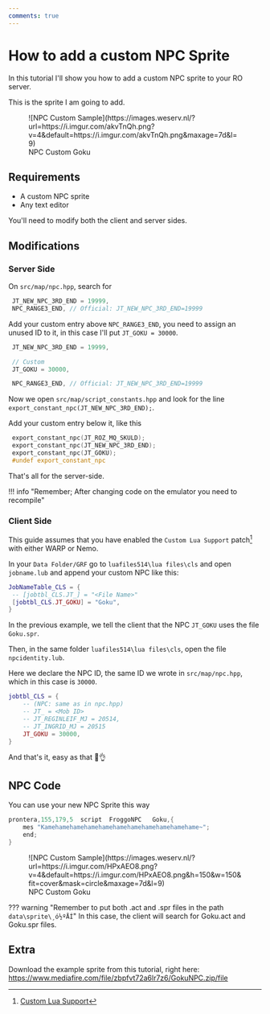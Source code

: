 ```yaml
---
comments: true
---
```


# How to add a custom NPC Sprite

In this tutorial I'll show you how to add a custom NPC sprite to your RO server.

This is the sprite I am going to add.

<figure markdown>
  ![NPC Custom Sample](https://images.weserv.nl/?url=https://i.imgur.com/akvTnQh.png?v=4&default=https://i.imgur.com/akvTnQh.png&maxage=7d&l=9)
  <figcaption>NPC Custom Goku</figcaption>
</figure>

## Requirements

- A custom NPC sprite
- Any text editor

You'll need to modify both the client and server sides.

## Modifications

### Server Side

On `src/map/npc.hpp`, search for

```cpp
 JT_NEW_NPC_3RD_END = 19999,
 NPC_RANGE3_END, // Official: JT_NEW_NPC_3RD_END=19999
```

Add your custom entry above `NPC_RANGE3_END`, you need to assign an unused ID to it, in this case I'll put `JT_GOKU = 30000`.

```cpp hl_lines="3-4"
 JT_NEW_NPC_3RD_END = 19999,

 // Custom
 JT_GOKU = 30000,

 NPC_RANGE3_END, // Official: JT_NEW_NPC_3RD_END=19999
```

Now we open `src/map/script_constants.hpp` and look for the line `export_constant_npc(JT_NEW_NPC_3RD_END);`.

Add your custom entry below it, like this

```cpp hl_lines="3"
 export_constant_npc(JT_ROZ_MQ_SKULD);
 export_constant_npc(JT_NEW_NPC_3RD_END);
 export_constant_npc(JT_GOKU);
 #undef export_constant_npc
```

That's all for the server-side.

!!! info "Remember; After changing code on the emulator you need to recompile"

### Client Side

This guide assumes that you have enabled the `Custom Lua Support` patch[^1] with either WARP or Nemo.

In your `Data Folder/GRF` go to `luafiles514\lua files\cls` and open `jobname.lub` and append your custom NPC like this:

```lua hl_lines="3" title="data\luafiles514\lua files\cls\jobname.lub"
JobNameTable_CLS = {
 -- [jobtbl_CLS.JT_] = "<File Name>"
 [jobtbl_CLS.JT_GOKU] = "Goku",
}
```

In the previous example, we tell the client that the NPC `JT_GOKU` uses the file `Goku.spr`.

Then, in the same folder `luafiles514\lua files\cls`, open the file `npcidentity.lub`.

Here we declare the NPC ID, the same ID we wrote in `src/map/npc.hpp`, which in this case is `30000`.

```lua hl_lines="6" title="data\luafiles514\lua files\cls\npcidentity.lub"
jobtbl_CLS = {
	-- (NPC: same as in npc.hpp)
	-- JT_ = <Mob ID>
	-- JT_REGINLEIF_MJ = 20514,
	-- JT_INGRID_MJ = 20515
	JT_GOKU = 30000,
}
```

And that's it, easy as that 🐸👌

## NPC Code

You can use your new NPC Sprite this way

```cpp
prontera,155,179,5	script	FroggoNPC	Goku,{
	mes "Kamehamehamehamehamehamehamehamehamehamehame~";
	end;
}
```

<figure markdown>
  ![NPC Custom Sample](https://images.weserv.nl/?url=https://i.imgur.com/HPxAEO8.png?v=4&default=https://i.imgur.com/HPxAEO8.png&h=150&w=150&fit=cover&mask=circle&maxage=7d&l=9)
  <figcaption>NPC Custom Goku</figcaption>
</figure>

??? warning "Remember to put both .act and .spr files in the path `data\sprite\¸ó½ºÅÍ`"
	In this case, the client will search for Goku.act and Goku.spr files.

## Extra

Download the example sprite from this tutorial, right here: <https://www.mediafire.com/file/zbpfvt72a6lr7z6/GokuNPC.zip/file>

[^1]: [Custom Lua Support](https://github.com/llchrisll/ROenglishRE/wiki/Addons-and-Customization#custom-lua-support)
